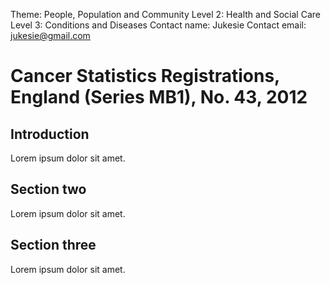 Theme: People, Population and Community
Level 2: Health and Social Care
Level 3: Conditions and Diseases
Contact name: Jukesie
Contact email: jukesie@gmail.com

# Cancer Statistics Registrations, England (Series MB1), No. 43, 2012

## Introduction

Lorem ipsum dolor sit amet.

## Section two

Lorem ipsum dolor sit amet.

## Section three

Lorem ipsum dolor sit amet.